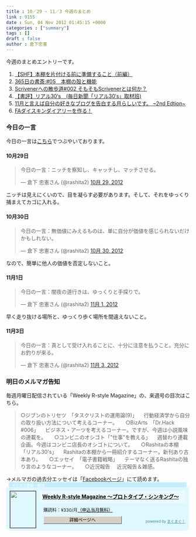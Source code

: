 ```yaml
---
title : 10／29 ~ 11／3 今週のまとめ
link : 9155
date : Sun, 04 Nov 2012 01:45:15 +0000
categories : ["summary"]
tags : []
draft : false
author : 倉下忠憲
---
```


今週のまとめエントリーです。

<ol>
<li><a href="https://rashita.net/blog/?p=9117">【SHF】本棚を片付ける前に準備すること（前編）</a></li>
<li><a href="https://rashita.net/blog/?p=9127">365日の書斎:#05　本棚の殻と機能</a></li>
<li><a href="https://rashita.net/blog/?p=9131">Scrivenerへの散歩道#002 そもそもScrivenerとは何か？</a></li>
<li><a href="https://rashita.net/blog/?p=9135">【書評】リアル30′s　(毎日新聞「リアル30′s」取材班)</a></li>
<li><a href="https://rashita.net/blog/?p=9140">11月と言えば自分の好きなブログを告白する月らしいです。 ~2nd Edtion~</a></li>
<li><a href="https://rashita.net/blog/?p=9143">FAダイスキンダイアリーを作る！</a></li>
</ol>

<h3>今日の一言</h3>
今日の一言は<a href="http://twitter.com/rashita2 ">こちら</a>でつぶやいております。
 
<h4>10月29日</h4>
<blockquote class="twitter-tweet" lang="ja"><p>今日の一言：ニッチを察知し、キャッチし、マッチさせる。</p>&mdash; 倉下 忠憲さん (@rashita2) <a href="https://twitter.com/rashita2/status/262712496698298370" data-datetime="2012-10-29T00:28:34+00:00">10月 29, 2012</a></blockquote>
<script src="//platform.twitter.com/widgets.js" charset="utf-8"></script>
ニッチは見えにくいので、目を凝らす必要があります。そして、それをゆっくり捕まえてカゴに入れる。

<h4>10月30日</h4>
<blockquote class="twitter-tweet" lang="ja"><p>今日の一言：無価値にみえるものは、単に自分が価値を感じられないだけかもしれない。</p>&mdash; 倉下 忠憲さん (@rashita2) <a href="https://twitter.com/rashita2/status/263077128122298368" data-datetime="2012-10-30T00:37:29+00:00">10月 30, 2012</a></blockquote>
<script src="//platform.twitter.com/widgets.js" charset="utf-8"></script>
なので、簡単に他人の価値を否定しないこと。

<h4>11月1日</h4>
<blockquote class="twitter-tweet" lang="ja"><p>今日の一言：闇夜の道行きは、ゆっくりと手探りで。</p>&mdash; 倉下 忠憲さん (@rashita2) <a href="https://twitter.com/rashita2/status/263965268039045120" data-datetime="2012-11-01T11:26:38+00:00">11月 1, 2012</a></blockquote>
<script src="//platform.twitter.com/widgets.js" charset="utf-8"></script>
早く走り抜ける場所と、ゆっくり歩く場所を間違えないこと。

<h4>11月3日</h4>
<blockquote class="twitter-tweet" lang="ja"><p>今日の一言：真として受け入れることに、十分に注意を払うこと。充分にお釣りが来る。</p>&mdash; 倉下 忠憲さん (@rashita2) <a href="https://twitter.com/rashita2/status/264606155924443136" data-datetime="2012-11-03T05:53:18+00:00">11月 3, 2012</a></blockquote>
<script src="//platform.twitter.com/widgets.js" charset="utf-8"></script>

<h3>明日のメルマガ告知</h3>
毎週月曜日配信されている「Weekly R-style Magazine」の、来週号の目次はこちら。
<blockquote>
○ジブンのトリセツ　「タスクリストの運用論(9)」
　行動経済学から自分の取り扱い方法について考えるコーナー。
　
○BizArts　「Dr.Hack #006」
　ビジネス・アーツを考えるコーナー。ですが、今週は小説風味の連載を。
　
○コンビニのオシゴト「"仕事"を教える」
　週替わり連載企画。今週はコンビニ店長のオシゴトについて。
　
○Rashitaの本棚　「リアル30's」
　Rashitaの本棚から一冊紹介するコーナー。新刊あり古本あり。
　
○エッセイ　「電子書籍戦略」
　テーマなく送るRashitaの独り言のようなコーナー。
　
○近況報告
　近況報告＆雑感。
</blockquote>
→メルマガの過去分エッセイは「<a href="http://www.facebook.com/home.php#!/rashitaportal">Facebookページ</a>」にて読めます。
<div style="width:500px;margin-bottom:20px;">
<div style="height:13px;background:url(http://img.mag2.com/mag2/common/publ/pub-form/wide_b_left_top.gif) no-repeat left top;"><div style="height:13px;background:url(http://img.mag2.com/mag2/common/publ/pub-form/wide_b_right_top.gif) no-repeat right top;"><div style="margin:0 7px;padding-left:8px; height:13px; color:#fff; background:#c2efff url(http://img.mag2.com/mag2/common/publ/pub-form/wide_b_tit.gif) no-repeat left top; font-size:10px;">メルマガ登録・解除</div></div></div>
<div style="padding:10px 0;background:#dff7ff url(http://img.mag2.com/mag2/common/publ/pub-form/wide_b_bg.gif) repeat-x;font-size:12px;"><a href="http://www.mag2.com/m/0001185133.html" style="border:none;"><img src="http://www.mag2.com/images/MagazineCover/0001185133c.png" width="70" height="100" style="margin:0 10px; position:absolute; border:#000 1px solid;" /></a>
<div style="margin:0 10px 0 92px; position:relative; height:95px;">
<div style="padding:8px 7px; background-color: #ebfaff; font-weight:bold; font-size:14px; line-height:1.2;"><a href="http://www.mag2.com/m/0001185133.html" style="color:#000;">Weekly R-style Magazine ～プロトタイプ・シンキング～ </a></div>
<div style="padding:10px 0 0 10px;">購読料：&yen;330/月<a href="http://www.mag2.com/read/charge.html" style="color:#000;">（申込当月無料）</a></div><div style="margin:10px 0 0 10px; height:20px;position:relative;"><a href="http://www.mag2.com/m/0001185133.html" style="color:#000;text-decoration:none;"><span style="padding:2px 70px;border:#404040 1px solid;border-top-color:#fff;border-left-color:#fff;background-color:#d4d0c8;text-align:center;">詳細ページへ</span></a><span style="position:absolute; right:0; bottom:0; color:#3f8ba5; font-size:10px;">powered by <a href="http://www.mag2.com/" target="_blank" style="color:#3f8ba5;">まぐまぐ！</a></span></div></div>
</div>
<div style="height:4px;background:url(http://img.mag2.com/mag2/common/publ/pub-form/wide_b_left_bot.gif) no-repeat left top;"><div style="background:url(http://img.mag2.com/mag2/common/publ/pub-form/wide_b_right_bot.gif) no-repeat right top;"><div style="margin:0 7px;padding-left:8px; height:4px; background-color:#dff7ff; font-size:1px;">&nbsp;</div></div></div>
</div>
